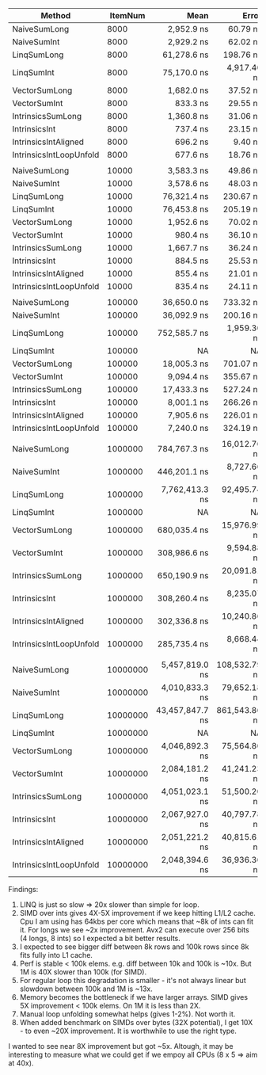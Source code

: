 |                  Method |  ItemNum |            Mean |         Error |          StdDev |          Median | Ratio | RatioSD |
|------------------------ |--------- |----------------:|--------------:|----------------:|----------------:|------:|--------:|
|            NaiveSumLong |     8000 |      2,952.9 ns |      60.79 ns |        62.43 ns |      2,900.0 ns |  1.01 |    0.03 |
|             NaiveSumInt |     8000 |      2,929.2 ns |      62.02 ns |        80.65 ns |      2,900.0 ns |  1.00 |    0.00 |
|             LinqSumLong |     8000 |     61,278.6 ns |     198.76 ns |       176.19 ns |     61,250.0 ns | 20.84 |    0.59 |
|              LinqSumInt |     8000 |     75,170.0 ns |   4,917.40 ns |    14,499.07 ns |     62,050.0 ns | 25.20 |    4.82 |
|           VectorSumLong |     8000 |      1,682.0 ns |      37.52 ns |       103.97 ns |      1,700.0 ns |  0.56 |    0.04 |
|            VectorSumInt |     8000 |        833.3 ns |      29.55 ns |        83.84 ns |        800.0 ns |  0.30 |    0.04 |
|       IntrinsicsSumLong |     8000 |      1,360.8 ns |      31.06 ns |        80.73 ns |      1,400.0 ns |  0.47 |    0.04 |
|           IntrinsicsInt |     8000 |        737.4 ns |      23.15 ns |        67.89 ns |        700.0 ns |  0.25 |    0.02 |
|    IntrinsicsIntAligned |     8000 |        696.2 ns |       9.40 ns |        19.42 ns |        700.0 ns |  0.24 |    0.01 |
| IntrinsicsIntLoopUnfold |     8000 |        677.6 ns |      18.76 ns |        54.74 ns |        700.0 ns |  0.23 |    0.02 |
|                         |          |                 |               |                 |                 |       |         |
|            NaiveSumLong |    10000 |      3,583.3 ns |      49.86 ns |        38.92 ns |      3,600.0 ns |  1.00 |    0.02 |
|             NaiveSumInt |    10000 |      3,578.6 ns |      48.03 ns |        42.58 ns |      3,600.0 ns |  1.00 |    0.00 |
|             LinqSumLong |    10000 |     76,321.4 ns |     230.67 ns |       204.48 ns |     76,300.0 ns | 21.33 |    0.25 |
|              LinqSumInt |    10000 |     76,453.8 ns |     205.19 ns |       171.34 ns |     76,500.0 ns | 21.33 |    0.23 |
|           VectorSumLong |    10000 |      1,952.6 ns |      70.02 ns |       203.15 ns |      2,000.0 ns |  0.55 |    0.05 |
|            VectorSumInt |    10000 |        980.4 ns |      36.10 ns |       104.72 ns |      1,000.0 ns |  0.28 |    0.03 |
|       IntrinsicsSumLong |    10000 |      1,667.7 ns |      36.24 ns |        82.53 ns |      1,700.0 ns |  0.48 |    0.03 |
|           IntrinsicsInt |    10000 |        884.5 ns |      25.53 ns |        74.08 ns |        900.0 ns |  0.25 |    0.02 |
|    IntrinsicsIntAligned |    10000 |        855.4 ns |      21.01 ns |        52.71 ns |        900.0 ns |  0.24 |    0.02 |
| IntrinsicsIntLoopUnfold |    10000 |        835.4 ns |      24.11 ns |        69.55 ns |        800.0 ns |  0.24 |    0.02 |
|                         |          |                 |               |                 |                 |       |         |
|            NaiveSumLong |   100000 |     36,650.0 ns |     733.32 ns |       844.49 ns |     36,250.0 ns |  1.01 |    0.02 |
|             NaiveSumInt |   100000 |     36,092.9 ns |     200.16 ns |       177.44 ns |     36,050.0 ns |  1.00 |    0.00 |
|             LinqSumLong |   100000 |    752,585.7 ns |   1,959.30 ns |     1,736.87 ns |    752,700.0 ns | 20.85 |    0.10 |
|              LinqSumInt |   100000 |              NA |            NA |              NA |              NA |     ? |       ? |
|           VectorSumLong |   100000 |     18,005.3 ns |     701.07 ns |     2,000.18 ns |     17,850.0 ns |  0.52 |    0.07 |
|            VectorSumInt |   100000 |      9,094.4 ns |     355.67 ns |       991.46 ns |      8,900.0 ns |  0.26 |    0.03 |
|       IntrinsicsSumLong |   100000 |     17,433.3 ns |     527.24 ns |     1,521.20 ns |     17,050.0 ns |  0.49 |    0.05 |
|           IntrinsicsInt |   100000 |      8,001.1 ns |     266.26 ns |       759.67 ns |      7,750.0 ns |  0.22 |    0.03 |
|    IntrinsicsIntAligned |   100000 |      7,905.6 ns |     226.01 ns |       630.03 ns |      7,600.0 ns |  0.22 |    0.02 |
| IntrinsicsIntLoopUnfold |   100000 |      7,240.0 ns |     324.19 ns |       930.16 ns |      6,700.0 ns |  0.20 |    0.02 |
|                         |          |                 |               |                 |                 |       |         |
|            NaiveSumLong |  1000000 |    784,767.3 ns |  16,012.76 ns |    46,709.97 ns |    792,850.0 ns |  1.76 |    0.14 |
|             NaiveSumInt |  1000000 |    446,201.1 ns |   8,727.66 ns |    23,891.83 ns |    443,900.0 ns |  1.00 |    0.00 |
|             LinqSumLong |  1000000 |  7,762,413.3 ns |  92,495.74 ns |    86,520.57 ns |  7,778,300.0 ns | 17.41 |    0.97 |
|              LinqSumInt |  1000000 |              NA |            NA |              NA |              NA |     ? |       ? |
|           VectorSumLong |  1000000 |    680,035.4 ns |  15,976.99 ns |    46,857.73 ns |    693,500.0 ns |  1.53 |    0.13 |
|            VectorSumInt |  1000000 |    308,986.6 ns |   9,594.88 ns |    27,836.48 ns |    304,600.0 ns |  0.70 |    0.08 |
|       IntrinsicsSumLong |  1000000 |    650,190.9 ns |  20,091.81 ns |    58,925.81 ns |    667,700.0 ns |  1.47 |    0.16 |
|           IntrinsicsInt |  1000000 |    308,260.4 ns |   8,235.07 ns |    23,760.06 ns |    310,900.0 ns |  0.69 |    0.07 |
|    IntrinsicsIntAligned |  1000000 |    302,336.8 ns |  10,240.86 ns |    29,382.95 ns |    303,000.0 ns |  0.68 |    0.07 |
| IntrinsicsIntLoopUnfold |  1000000 |    285,735.4 ns |   8,668.44 ns |    25,423.04 ns |    280,400.0 ns |  0.64 |    0.06 |
|                         |          |                 |               |                 |                 |       |         |
|            NaiveSumLong | 10000000 |  5,457,819.0 ns | 108,532.79 ns |   129,200.56 ns |  5,453,100.0 ns |  1.36 |    0.05 |
|             NaiveSumInt | 10000000 |  4,010,833.3 ns |  79,652.18 ns |    74,506.70 ns |  3,995,300.0 ns |  1.00 |    0.00 |
|             LinqSumLong | 10000000 | 43,457,847.7 ns | 861,543.86 ns | 2,343,893.61 ns | 42,850,950.0 ns | 11.41 |    0.35 |
|              LinqSumInt | 10000000 |              NA |            NA |              NA |              NA |     ? |       ? |
|           VectorSumLong | 10000000 |  4,046,892.3 ns |  75,564.80 ns |    63,100.03 ns |  4,037,800.0 ns |  1.01 |    0.02 |
|            VectorSumInt | 10000000 |  2,084,181.2 ns |  41,241.23 ns |    64,207.63 ns |  2,078,950.0 ns |  0.52 |    0.02 |
|       IntrinsicsSumLong | 10000000 |  4,051,023.1 ns |  51,500.20 ns |    43,005.00 ns |  4,055,300.0 ns |  1.01 |    0.02 |
|           IntrinsicsInt | 10000000 |  2,067,927.0 ns |  40,797.78 ns |    69,277.73 ns |  2,058,300.0 ns |  0.52 |    0.02 |
|    IntrinsicsIntAligned | 10000000 |  2,051,221.2 ns |  40,815.61 ns |    64,737.88 ns |  2,036,700.0 ns |  0.51 |    0.02 |
| IntrinsicsIntLoopUnfold | 10000000 |  2,048,394.6 ns |  36,936.36 ns |    62,720.75 ns |  2,051,100.0 ns |  0.52 |    0.02 |

Findings:

1. LINQ is just so slow => 20x slower than simple for loop.
2. SIMD over ints gives 4X-5X improvement if we keep hitting L1/L2 cache. Cpu I am using has 64kbs per core which means that ~8k of ints can fit it. For longs we see ~2x improvement. Avx2 can execute over 256 bits (4 longs, 8 ints) so I expected a bit better results.
3. I expected to see bigger diff between 8k rows and 100k rows since 8k fits fully into L1 cache.
4. Perf is stable < 100k elems. e.g. diff between 10k and 100k is ~10x. But 1M is 40X slower than 100k (for SIMD).
5. For regular loop this degradation is smaller - it's not always linear but slowdown between 100k and 1M is ~13x.
6. Memory becomes the bottleneck if we have larger arrays. SIMD gives 5X improvement < 100k elems. On 1M it is less than 2X.
7. Manual loop unfolding somewhat helps (gives 1-2%). Not worth it.
8. When added benchmark on SIMDs over bytes (32X potential), I get 10X - to even ~20X improvement. It is worthwhile to use the right type.

I wanted to see near 8X improvement but got ~5x. Altough, it may be interesting to measure what we could get if we empoy all CPUs (8 x 5 => aim at 40x).